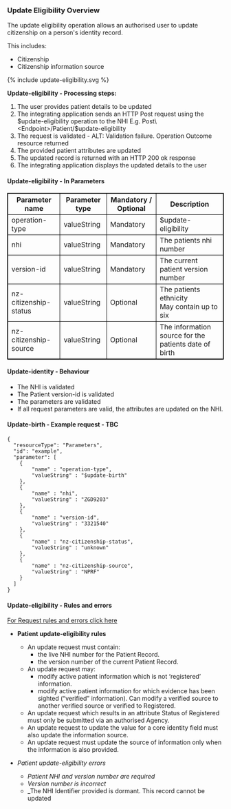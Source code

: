 

### Update Eligibility Overview

The update eligibility operation allows an authorised user to update citizenship on a person's identity record.

This includes:
* Citizenship
* Citizenship information source
  

<div>
{% include update-eligibility.svg %}
</div>

**Update-eligibility - Processing steps:**

1. The user provides patient details to be updated
2. The integrating application sends an HTTP Post request using the $update-eligibility operation to the NHI E.g. Post\<Endpoint>/Patient/$update-eligibility
3. The request is validated - ALT: Validation failure. Operation Outcome resource returned
4. The provided patient attributes are updated
5. The updated record is returned with an HTTP 200 ok response
6. The integrating application displays the updated details to the user


<h4>Update-eligibility - In Parameters</h4>
<table>
<style>
table, th, td {
  border: 1px solid black;
  border-collapse: collapse;
}
</style>
<tr><th> Parameter name </th>
<th> Parameter type </th>
<th> Mandatory / Optional </th>
<th> Description </th></tr>

<tr><td> operation-type </td>
<td> valueString </td>
<td> Mandatory </td>
<td> $update-eligibility </td></tr>

<tr><td> nhi </td>
<td> valueString </td>
<td> Mandatory </td>
<td> The patients nhi number </td></tr>

<tr><td> version-id </td>
<td> valueString </td>
<td> Mandatory </td>
<td> The current patient version number </td></tr>

<tr><td> nz-citizenship-status </td>
<td> valueString </td>
<td> Optional </td>
<td> The patients ethnicity <br /> May contain up to six </td></tr>

<tr><td> nz-citizenship-source </td>
<td> valueString </td>
<td> Optional </td>
<td> The information source for the patients date of birth </td></tr>
</table>

#### Update-identity - Behaviour
  * The NHI is validated
  * The Patient version-id is validated
  * The parameters are validated
  * If all request parameters are valid, the attributes are updated on the NHI.


#### Update-birth - Example request - TBC

```  
{
  "resourceType": "Parameters",
  "id": "example",
  "parameter": [
    {
        "name" : "operation-type",
        "valueString" : "$update-birth"
    },
    {
        "name" : "nhi",
        "valueString" : "ZGD9203"
    },
    {
        "name" : "version-id",
        "valueString" : "3321540"
    },
    {
        "name" : "nz-citizenship-status",
        "valueString" : "unknown" 
    },
    {
        "name" : "nz-citizenship-source",
        "valueString" : "NPRF" 
    }
  ]
}

```

#### Update-eligibility - Rules and errors
  
[For Request rules and errors click here](/general.html#request-rules-and-errors)

* **Patient update-eligibility rules**
  * An update request must contain:
    * the live NHI number for the Patient Record.
    * the version number of the current Patient Record.
  * An update request may:
    * modify active patient information which is not ‘registered’ information.
    * modify active patient information for which evidence has been sighted (“verified” information). Can modify a verified source to another verified source or verified to Registered.
  * An update request which results in an attribute Status of Registered must only be submitted via an authorised Agency.
  * An update request to update the value for a core identity field must also update the information source.
  * An update request must update the source of information only when the information is also provided.


* _Patient update-eligibility errors_
  * _Patient NHI and version number are required_
  * _Version number is incorrect_
  * _The NHI Identifier provided is dormant. This record cannot be updated
